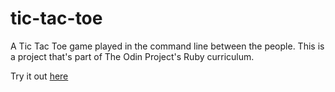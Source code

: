 # tic-tac-toe

A Tic Tac Toe game played in the command line between the people. 
This is a project that's part of The Odin Project's Ruby curriculum.

Try it out [here](https://replit.com/@Nudd3/tic-tac-toe#main.rb )